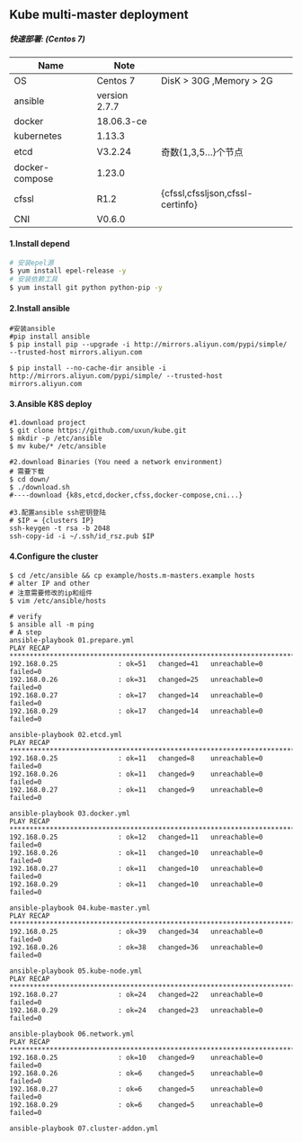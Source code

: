 ## Kube  multi-master deployment

##### 快速部署: (Centos 7)

| Name           | Note          |                                  |
| -------------- | ------------- | -------------------------------- |
| OS             | Centos 7      | DisK > 30G ,Memory > 2G          |
| ansible        | version 2.7.7 |                                  |
| docker         | 18.06.3-ce    |                                  |
| kubernetes     | 1.13.3        |                                  |
| etcd           | V3.2.24       | 奇数{1,3,5…}个节点               |
| docker-compose | 1.23.0        |                                  |
| cfssl          | R1.2          | {cfssl,cfssljson,cfssl-certinfo} |
| CNI            | V0.6.0        |                                  |

#### 1.Install depend 

```sh
# 安装epel源
$ yum install epel-release -y
# 安装依赖工具
$ yum install git python python-pip -y
```

#### 2.Install ansible

```shell
#安装ansible 
#pip install ansible
$ pip install pip --upgrade -i http://mirrors.aliyun.com/pypi/simple/ --trusted-host mirrors.aliyun.com

$ pip install --no-cache-dir ansible -i http://mirrors.aliyun.com/pypi/simple/ --trusted-host mirrors.aliyun.com
```

#### 3.Ansible K8S deploy

```shell
#1.download project 
$ git clone https://github.com/uxun/kube.git
$ mkdir -p /etc/ansible
$ mv kube/* /etc/ansible

#2.download Binaries (You need a network environment) 
# 需要下载
$ cd down/
$ ./download.sh 
#----download {k8s,etcd,docker,cfss,docker-compose,cni...}

#3.配置ansible ssh密钥登陆
# $IP = {clusters IP} 
ssh-keygen -t rsa -b 2048
ssh-copy-id -i ~/.ssh/id_rsz.pub $IP 
```

#### 4.Configure the cluster

```shell
$ cd /etc/ansible && cp example/hosts.m-masters.example hosts
# alter IP and other 
# 注意需要修改的ip和组件
$ vim /etc/ansible/hosts

# verify
$ ansible all -m ping 
# A step
ansible-playbook 01.prepare.yml
PLAY RECAP ***********************************************************************************************
192.168.0.25               : ok=51   changed=41   unreachable=0    failed=0
192.168.0.26               : ok=31   changed=25   unreachable=0    failed=0
192.168.0.27               : ok=17   changed=14   unreachable=0    failed=0
192.168.0.29               : ok=17   changed=14   unreachable=0    failed=0

ansible-playbook 02.etcd.yml
PLAY RECAP ***********************************************************************************************
192.168.0.25               : ok=11   changed=8    unreachable=0    failed=0
192.168.0.26               : ok=11   changed=9    unreachable=0    failed=0
192.168.0.27               : ok=11   changed=9    unreachable=0    failed=0

ansible-playbook 03.docker.yml
PLAY RECAP *****************************************************************************************************************
192.168.0.25               : ok=12   changed=11   unreachable=0    failed=0
192.168.0.26               : ok=11   changed=10   unreachable=0    failed=0
192.168.0.27               : ok=11   changed=10   unreachable=0    failed=0
192.168.0.29               : ok=11   changed=10   unreachable=0    failed=0

ansible-playbook 04.kube-master.yml
PLAY RECAP *****************************************************************************************************************
192.168.0.25               : ok=39   changed=34   unreachable=0    failed=0
192.168.0.26               : ok=38   changed=36   unreachable=0    failed=0

ansible-playbook 05.kube-node.yml
PLAY RECAP *****************************************************************************************************************
192.168.0.27               : ok=24   changed=22   unreachable=0    failed=0
192.168.0.29               : ok=24   changed=23   unreachable=0    failed=0

ansible-playbook 06.network.yml
PLAY RECAP *****************************************************************************************************************
192.168.0.25               : ok=10   changed=9    unreachable=0    failed=0
192.168.0.26               : ok=6    changed=5    unreachable=0    failed=0
192.168.0.27               : ok=6    changed=5    unreachable=0    failed=0
192.168.0.29               : ok=6    changed=5    unreachable=0    failed=0

ansible-playbook 07.cluster-addon.yml
```


